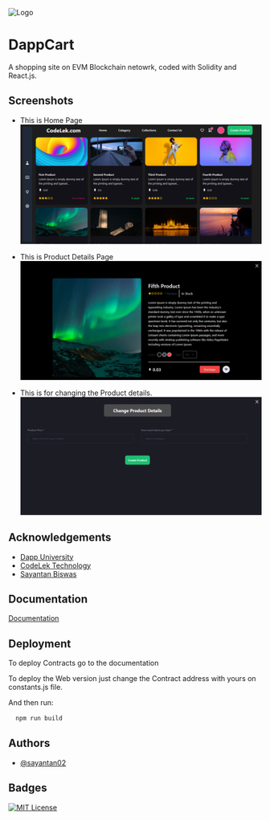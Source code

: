 ![Logo](https://www.codelek.com/static/img/favicon/apple-touch-icon.png)

# DappCart

A shopping site on EVM Blockchain netowrk, coded with Solidity and React.js. 


## Screenshots

- This is Home Page
![App Screenshot](https://raw.githubusercontent.com/sayantan02/DappCart/master/screenshots/Capture.PNG)

- This is Product Details Page
![App Screenshot](https://raw.githubusercontent.com/sayantan02/DappCart/master/screenshots/Capture2.PNG)

- This is for changing the Product details. 
![App Screenshot](https://raw.githubusercontent.com/sayantan02/DappCart/master/screenshots/Capture3.PNG)
## Acknowledgements

 - [Dapp University](https://www.youtube.com/@DappUniversity)
 - [CodeLek Technology](https://www.codelek.com)
 - [Sayantan Biswas](https://github.com/sayantan02)


## Documentation

[Documentation](https://github.com/sayantan02/BlockchainReact)


## Deployment

To deploy Contracts go to the documentation

To deploy the Web version just change the Contract address with yours on constants.js file.

And then run:

```bash
  npm run build
```


## Authors

- [@sayantan02](https://www.github.com/octokatherine)


## Badges

[![MIT License](https://img.shields.io/badge/License-MIT-green.svg)](https://choosealicense.com/licenses/mit/)



